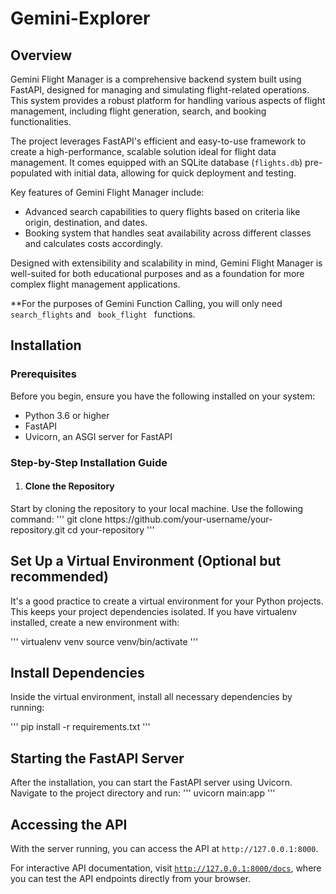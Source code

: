 # Gemini-Explorer
<h2> Overview </h2>
Gemini Flight Manager is a comprehensive backend system built using FastAPI, designed for managing and simulating flight-related operations. This system provides a robust platform for handling various aspects of flight management, including flight generation, search, and booking functionalities.

The project leverages FastAPI's efficient and easy-to-use framework to create a high-performance, scalable solution ideal for flight data management. It comes equipped with an SQLite database (<code>flights.db</code>) pre-populated with initial data, allowing for quick deployment and testing.

Key features of Gemini Flight Manager include:
<ul>
<li>Advanced search capabilities to query flights based on criteria like origin, destination, and dates.</li>
<li>Booking system that handles seat availability across different classes and calculates costs accordingly.</li>
</ul>

Designed with extensibility and scalability in mind, Gemini Flight Manager is well-suited for both educational purposes and as a foundation for more complex flight management applications.

**For the purposes of Gemini Function Calling, you will only need <code>search_flights</code> and <code> book_flight </code> functions.

<h2> Installation </h2>
<h3> Prerequisites </h3>
Before you begin, ensure you have the following installed on your system:

<ul>
  <li>Python 3.6 or higher</li>
  <li>FastAPI</li>
  <li>Uvicorn, an ASGI server for FastAPI</li>
</ul>

<h3> Step-by-Step Installation Guide </h3>
<ol>
  <li><h4> Clone the Repository </h4></li>
</ol>
Start by cloning the repository to your local machine. Use the following command:
'''
git clone https://github.com/your-username/your-repository.git
cd your-repository
'''
<h2> Set Up a Virtual Environment (Optional but recommended) </h2>
It's a good practice to create a virtual environment for your Python projects. This keeps your project dependencies isolated. If you have virtualenv installed, create a new environment with:

'''
virtualenv venv
source venv/bin/activate
'''
<h2> Install Dependencies </h2>
Inside the virtual environment, install all necessary dependencies by running:

'''
pip install -r requirements.txt
'''

<h2> Starting the FastAPI Server </h2>
After the installation, you can start the FastAPI server using Uvicorn. Navigate to the project directory and run:
'''
uvicorn main:app
'''
<h2> Accessing the API </h2>
With the server running, you can access the API at <code>http://127.0.0.1:8000</code>.

For interactive API documentation, visit <code>http://127.0.0.1:8000/docs</code>, where you can test the API endpoints directly from your browser.
